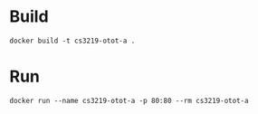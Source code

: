 # Build

```
docker build -t cs3219-otot-a .
```

# Run
```
docker run --name cs3219-otot-a -p 80:80 --rm cs3219-otot-a
```